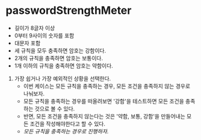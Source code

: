 # passwordStrengthMeter

- 길이가 8글자 이상
- 0부터 9사이의 숫자를 포함
- 대문자 포함
- 세 규칙을 모두 충족하면 암호는 강함이다.
- 2개의 규칙을 충족하면 암호는 보통이다.
- 1개 이하의 규칙을 충족하면 암호는 약함이다.

1. 가장 쉽거나 가장 예외적인 상황을 선택한다.
    - 이번 케이스는 모든 규칙을 충족하는 경우, 모든 조건을 충족하지 않는 경우로 나눠보자.
    - 모든 규칙을 충족하는 경우를 떠올려보면 '강함'을 테스트하면 모든 조건을 충족하는 것으로 볼 수 있다.
    - 반면, 모든 조건을 충족하지 않는다는 것은 '약함, 보통, 강함'을 만들어내는 모든 조건을 작성해야한다고 할 수 있다.
    - *모든 규칙을 충족하는 경우로 진행하자.*
